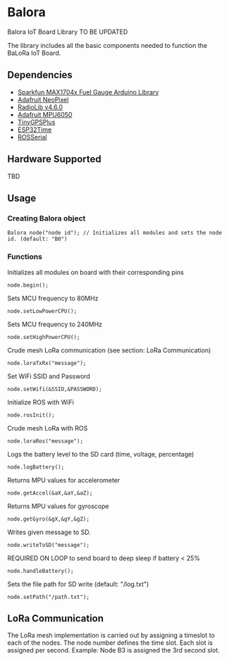 # Balora
Balora IoT Board Library TO BE UPDATED

The library includes all the basic components needed to function the BaLoRa IoT Board.

## Dependencies
 * [Sparkfun MAX1704x Fuel Gauge Arduino Library](https://github.com/sparkfun/SparkFun_MAX1704x_Fuel_Gauge_Arduino_Library)
 * [Adafruit NeoPixel](https://github.com/adafruit/Adafruit_NeoPixel)
 * [RadioLib v4.6.0](https://github.com/jgromes/RadioLib)
 * [Adafruit MPU6050](https://github.com/adafruit/Adafruit_MPU6050)
 * [TinyGPSPlus](https://github.com/mikalhart/TinyGPSPlus)
 * [ESP32Time](https://github.com/fbiego/ESP32Time)
 * [ROSSerial](https://github.com/frankjoshua/rosserial_arduino_lib)
 
 ## Hardware Supported 
TBD
 
 ## Usage
 ### Creating Balora object
 
```
Balora node("node id"); // Initializes all modules and sets the node id. (default: "B0")
```
### Functions

Initializes all modules on board with their corresponding pins
```
node.begin();
```
Sets MCU frequency to 80MHz
```
node.setLowPowerCPU(); 
```
Sets MCU frequency to 240MHz
```
node.setHighPowerCPU(); 
```
Crude mesh LoRa communication (see section: LoRa Communication)
```
node.loraTxRx("message"); 
```
Set WiFi SSID and Password
```
node.setWifi(&SSID,&PASSWORD);
```
Initialize ROS with WiFi
```
node.rosInit();
```
Crude mesh LoRa with ROS
```
node.loraRos("message");
```
Logs the battery level to the SD card (time, voltage, percentage)
```
node.logBattery();
```
Returns MPU values for accelerometer
```
node.getAccel(&aX,&aY,&aZ);
```
Returns MPU values for gyroscope
```
node.getGyro(&gX,&gY,&gZ);
```
Writes given message to SD.
```
node.writeToSD("message"); 
```
REQUIRED ON LOOP to send board to deep sleep if battery < 25%
```
node.handleBattery();
```
Sets the file path for SD write (default: "/log.txt")
```
node.setPath("/path.txt"); 
```

## LoRa Communication
The LoRa mesh implementation is carried out by assigning a timeslot to each of the nodes. The node number defines the time slot. Each slot is assigned per second. Example: Node B3 is assigned the 3rd second slot. 
